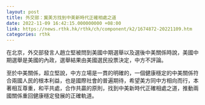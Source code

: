 ```yaml
---
layout: post
title: 外交部：冀美方找到中美新時代正確相處之道
date: 2022-11-09 16:42:15.000000000 +08:00
link: https://news.rthk.hk/rthk/ch/component/k2/1674872-20221109.htm
categories: rthk
---
```


在北京，外交部發言人趙立堅被問到美國中期選舉以及選後中美關係時說，美國中期選舉是美國的內政，選舉結果由美國選民投票決定，中方不評論。

至於中美關係，超立堅說，中方立場是一貫的明確的，一個健康穩定的中美關係符合兩國人民的根本利益，也是國際社會的普遍期待，希望美方同中方相向而行，本著相互尊重，和平共處，合作共贏的原則，找到中美新時代正確相處之道，推動兩國關係重回健康穩定發展的正確軌道。
